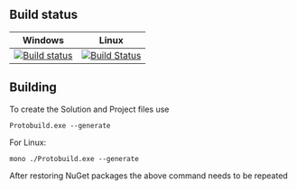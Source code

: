 ## Build status
| Windows | Linux   |
|-------- | ------- |
|[![Build status](https://ci.appveyor.com/api/projects/status/tqvoos5455vc1yvb/branch/master?svg=true)](https://ci.appveyor.com/project/Nexus87/pokeclone/branch/master)|[![Build Status](https://travis-ci.org/Nexus87/PokeClone.svg?branch=master)](https://travis-ci.org/Nexus87/PokeClone)|

## Building
To create the Solution and Project files use
```
Protobuild.exe --generate
```
For Linux:
```
mono ./Protobuild.exe --generate
```
After restoring NuGet packages the above command needs to be repeated